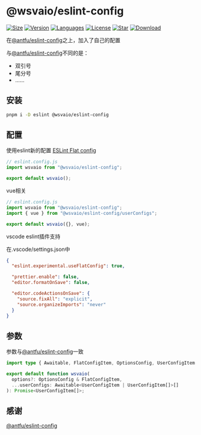 # @wsvaio/eslint-config

[![Size](https://img.shields.io/bundlephobia/minzip/@wsvaio/eslint-config/latest)](https://www.npmjs.com/package/@wsvaio/eslint-config) [![Version](https://img.shields.io/npm/v/@wsvaio/eslint-config)](https://www.npmjs.com/package/@wsvaio/eslint-config) [![Languages](https://img.shields.io/github/languages/top/wsvaio/mylint-config)](https://www.npmjs.com/package/@wsvaio/eslint-config) [![License](https://img.shields.io/npm/l/@wsvaio/eslint-config)](https://www.npmjs.com/package/@wsvaio/eslint-config) [![Star](https://img.shields.io/github/stars/wsvaio/mylint-config)](https://github.com/wsvaio/mylint-config) [![Download](https://img.shields.io/npm/dm/@wsvaio/eslint-config)](https://www.npmjs.com/package/@wsvaio/eslint-config)

在[@antfu/eslint-config](https://github.com/antfu/eslint-config)之上，加入了自己的配置

与[@antfu/eslint-config](https://github.com/antfu/eslint-config)不同的是：

- 双引号
- 尾分号
- ……

## 安装

```bash
pnpm i -D eslint @wsvaio/eslint-config
```

## 配置

使用eslint新的配置 [ESLint Flat config](https://eslint.org/docs/latest/use/configure/configuration-files-new)

```javascript
// eslint.config.js
import wsvaio from "@wsvaio/eslint-config";

export default wsvaio();
```

vue相关

```javascript
// eslint.config.js
import wsvaio from "@wsvaio/eslint-config";
import { vue } from "@wsvaio/eslint-config/userConfigs";

export default wsvaio({}, vue);
```

vscode eslint插件支持

在.vscode/settings.json中

```json
{
  "eslint.experimental.useFlatConfig": true,

  "prettier.enable": false,
  "editor.formatOnSave": false,

  "editor.codeActionsOnSave": {
    "source.fixAll": "explicit",
    "source.organizeImports": "never"
  }
}
```

## 参数

参数与[@antfu/eslint-config](https://github.com/antfu/eslint-config)一致

```typescript
import type { Awaitable, FlatConfigItem, OptionsConfig, UserConfigItem } from "@antfu/eslint-config";

export default function wsvaio(
  options?: OptionsConfig & FlatConfigItem,
  ...userConfigs: Awaitable<UserConfigItem | UserConfigItem[]>[]
): Promise<UserConfigItem[]>;
```

## 感谢

[@antfu/eslint-config](https://github.com/antfu/eslint-config)
